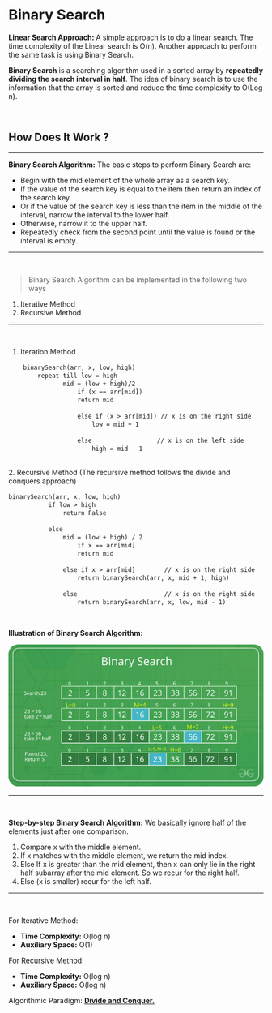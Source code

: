 # Binary Search

<b> Linear Search Approach: </b> A simple 
approach is to do a linear search. The time complexity of the Linear search is O(n). Another approach to perform the same task is using Binary Search. <br>

**Binary Search** is a searching algorithm used in a sorted array by **repeatedly dividing the search interval in half**. The idea of binary search is to use the information that the array is sorted and reduce the time complexity to O(Log n). 

<br>

## How Does It Work ?
---

**Binary Search Algorithm:** The basic steps to perform Binary Search are:

* Begin with the mid element of the whole array as a search key.
* If the value of the search key is equal to the item then return an index of the search key.
* Or if the value of the search key is less than the item in the middle of the interval, narrow the interval to the lower half.
* Otherwise, narrow it to the upper half.
* Repeatedly check from the second point until the value is found or the interval is empty.

---
<br>

>Binary Search Algorithm can be implemented in the following two ways


1. Iterative Method
2. Recursive Method
---
<br>

1. Iteration Method
```
    binarySearch(arr, x, low, high)
        repeat till low = high
               mid = (low + high)/2
                   if (x == arr[mid])
                   return mid
   
                   else if (x > arr[mid]) // x is on the right side
                       low = mid + 1
   
                   else                  // x is on the left side
                       high = mid - 1
```
<br>
2. Recursive Method (The recursive method follows the divide and conquers approach)

```
binarySearch(arr, x, low, high)
           if low > high
               return False 
   
           else
               mid = (low + high) / 2 
                   if x == arr[mid]
                   return mid
       
               else if x > arr[mid]        // x is on the right side
                   return binarySearch(arr, x, mid + 1, high)
               
               else                        // x is on the right side
                   return binarySearch(arr, x, low, mid - 1) 
```
<br>

**Illustration of Binary Search Algorithm:**

![Illustration](images/binarySearch.png)

--- 
<br>

**Step-by-step Binary Search Algorithm:** We basically ignore half of the elements just after one comparison.

1. Compare x with the middle element.
2. If x matches with the middle element, we return the mid index.
3. Else If x is greater than the mid element, then x can only lie in the right half subarray after the mid element. So we recur for the right half.
4. Else (x is smaller) recur for the left half.

--- 
<br>

For Iterative Method: 
* **Time Complexity:** O(log n)
* **Auxiliary Space:** O(1)

For Recursive Method: 

* **Time Complexity:** O(log n)
* **Auxiliary Space:** O(log n)

Algorithmic Paradigm: <u>**Divide and Conquer.**</u>